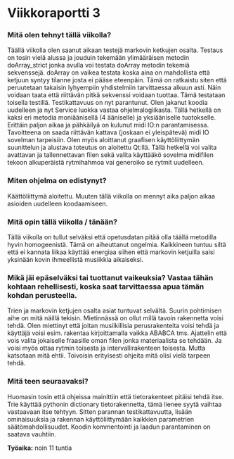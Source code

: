 # Viikkoraportti 3

### Mitä olen tehnyt tällä viikolla?

Täällä viikolla olen saanut aikaan testejä markovin ketkujen osalta. Testaus on tosin vielä alussa ja jouduin tekemään ylimääräisen metodin doArray_strict jonka avulla voi testata doArray metodin tekemiä sekvenssejä. doArray on vaikea testata koska aina on mahdollista että ketjuun syntyy tilanne josta ei pääse eteenpäin. Tämä on ratkaistu siten että peruutetaan takaisin lyhyempiin yhdistelmiin tarvittaessa alkuun asti. Näin voidaan taata että riittävän pitkä sekvenssi voidaan tuottaa. Tämä testataan toisella testillä.
Testikattavuus on nyt parantunut. Olen jakanut koodia uudelleen ja nyt Service luokka vastaa ohjelmalogiikasta. Tällä hetkellä on kaksi eri metodia moniäänisellä (4 ääniselle) ja yksiääniselle tuotokselle. Erittäin paljon aikaa ja pähkäilyä on kulunut midi IO:n parantamisessa. Tavoitteena on saada riittävän kattava (joskaan ei yleispätevä) midi IO sovelman tarpeisiin.
Olen myös aloittanut graafisen käyttöliittymän suunittelun ja alustava toteutus on aloitettu Qt:llä.
Tällä hetkellä voi valita avattavan ja tallennettavan filen sekä valita käyttääkö sovelma midifilen tekoon alkuperäistä rytmihahmoa vai generoiko se rytmit uudelleen.

### Miten ohjelma on edistynyt?

Käättöliittymä aloitettu. Muuten tällä viikolla on mennyt aika paljon aikaa asioiden uudelleen koodaamiseen.

### Mitä opin tällä viikolla / tänään?

Tällä viikolla on tullut selväksi että opetusdatan pitää olla täällä metodilla hyvin homogeenistä. Tämä on aiheuttanut ongelmia. Kaikkineen tuntuu siltä että ei kannata liikaa käyttää energiaa siihen että markovin ketjuilla saisi yksinään kovin ihmeellistä musiikkia aikaiseksi.

### Mikä jäi epäselväksi tai tuottanut vaikeuksia? Vastaa tähän kohtaan rehellisesti, koska saat tarvittaessa apua tämän kohdan perusteella.

Trien ja markovin ketjujen osalta asiat tuntuvat selvältä. Suurin pohtimisen aihe on mitä näillä tekisin. Mietinnässä on ollut millä tavoin rakennetta voisi tehdä. Olen miettinyt että joitan musiikillisia perusrakenteita voisi tehdä ja käyttäjä voisi esim. rakentaa kirjoittamalla vaikka ABABCA tms. Ajattelin että vois valita jokaiselle fraasille oman filen jonka materiaalista se tehdään. Ja voisi myös ottaa rytmin toisesta ja intervallirakenteen toisesta. Mutta katsotaan mitä ehtii. Toivoisin erityisesti ohjeita mitä olisi vielä tarpeen tehdä.

### Mitä teen seuraavaksi?

 Huomasin tosin että ohjeissa mainittiin että tietorakenteet pitäisi tehdä itse. Trie käyttää pythonin dictionary tietorakennetta, tämä lienee syytä vaihtaa vastaavaan itse tehtyyn. Sitten parannan testikattavuutta, lisään ominaisuuksia ja rakennan käyttöliittymään kaikkien parametrien säätömahdollisuudet. Koodin kommentointi ja laadun parantaminen on saatava vauhtiin.

**Työaika:** noin 11 tuntia

